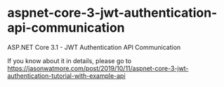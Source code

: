 # aspnet-core-3-jwt-authentication-api-communication

ASP.NET Core 3.1 - JWT Authentication API Communication

If you know about it in details, please go to https://jasonwatmore.com/post/2019/10/11/aspnet-core-3-jwt-authentication-tutorial-with-example-api
